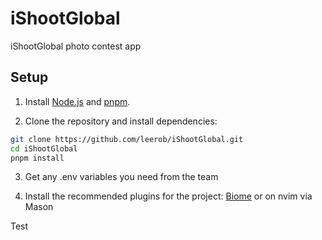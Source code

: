 # iShootGlobal

iShootGlobal photo contest app

## Setup

1. Install [Node.js](https://nodejs.org/en/) and [pnpm](https://pnpm.io/installation).

2. Clone the repository and install dependencies:

```bash
git clone https://github.com/leerob/iShootGlobal.git
cd iShootGlobal
pnpm install
```

3. Get any .env variables you need from the team

4. Install the recommended plugins for the project: [Biome](https://marketplace.visualstudio.com/items?itemName=biomejs.biome) or on nvim via Mason


Test

